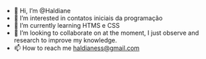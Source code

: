 - 👋 Hi, I’m @Haldiane
- 👀 I’m interested in contatos iniciais da programação
- 🌱 I’m currently learning HTMS e CSS
- 💞️ I’m looking to collaborate on at the moment, I just observe and research to improve my knowledge.
- 📫 How to reach me haldianess@gmail.com

<!---
Haldianne/Haldianne is a ✨ special ✨ repository because its `README.md` (this file) appears on your GitHub profile.
You can click the Preview link to take a look at your changes.
--->
